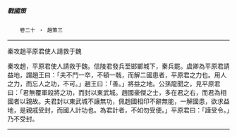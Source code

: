 

##### 戰國策
　　`卷二十 ‧ 趙策三`

* * *

秦攻趙平原君使人請救于魏

秦攻趙，平原君使人請救于魏。信陵君發兵至邯鄲城下，秦兵罷。虞卿為平原君請益地，謂趙王曰：「夫不鬥一卒，不頓一戟，而解二國患者，平原君之力也。用人之力，而忘人之功，不可。」趙王曰：「善。」將益之地。公孫龍聞之，見平原君曰：「君無覆軍殺將之功，而封以東武城。趙國豪傑之士，多在君之右，而君為相國者以親故。夫君封以東武城不讓無功，佩趙國相印不辭無能，一解國患，欲求益地，是親戚受封，而國人計功也。為君計者，不如勿受便。」平原君曰：「謹受令。」乃不受封。

* * *

